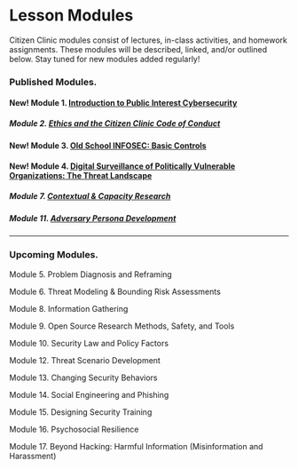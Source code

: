 # Lesson Modules

Citizen Clinic modules consist of lectures, in-class activities, and homework assignments. These modules will be described, linked, and/or outlined below. Stay tuned for new modules added regularly! 

### Published Modules. 

#### **New!** Module 1. [Introduction to Public Interest Cybersecurity](../Modules/Intro/Intro/) 

##### Module 2. [Ethics and the Citizen Clinic Code of Conduct](../Modules/Ethics/Ethics/) 

#### **New!** Module 3. [Old School INFOSEC: Basic Controls](../Modules/Basics/Basics/)

#### **New!** Module 4. [Digital Surveillance of Politically Vulnerable Organizations: The Threat Landscape](../Modules/Threat_Landscape/Threat_Landscape/)

##### Module 7. [Contextual & Capacity Research](../Modules/Contextual_Research/Contextual_Research/)

##### Module 11. [Adversary Persona Development](../Modules/Adversary_Personas/Adversary_Personas/)

____


### Upcoming Modules.


Module 5. Problem Diagnosis and Reframing

Module 6. Threat Modeling & Bounding Risk Assessments 

Module 8. Information Gathering

Module 9. Open Source Research Methods, Safety, and Tools

Module 10. Security Law and Policy Factors

Module 12. Threat Scenario Development

Module 13. Changing Security Behaviors

Module 14. Social Engineering and Phishing

Module 15. Designing Security Training

Module 16. Psychosocial Resilience

Module 17. Beyond Hacking: Harmful Information (Misinformation and Harassment)
